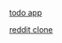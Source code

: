 [todo app](https://github.com/greenfox-academy/LSzelecsenyi/tree/master/week-08/TodoApplication/todo/src/main)  

[reddit clone](https://github.com/greenfox-academy/LSzelecsenyi/tree/master/week-08/day-05/reddit/src/main)
